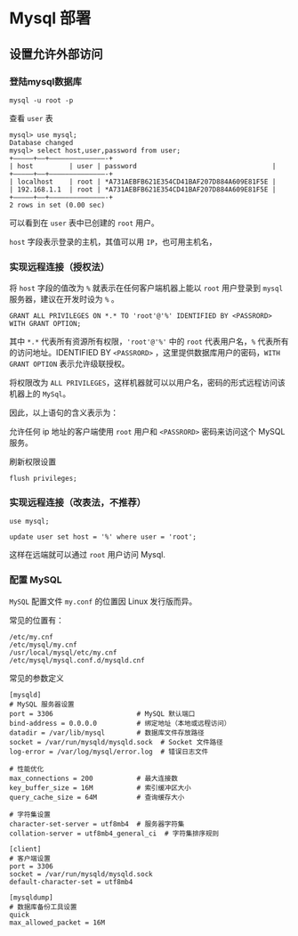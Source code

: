 # Mysql 部署

## 设置允许外部访问

### 登陆mysql数据库

```
mysql -u root -p
```

查看 `user` 表

```
mysql> use mysql;
Database changed
mysql> select host,user,password from user;
+————–+——+——————————————-+
| host         | user | password                                  |
+————–+——+——————————————-+
| localhost    | root | *A731AEBFB621E354CD41BAF207D884A609E81F5E |
| 192.168.1.1  | root | *A731AEBFB621E354CD41BAF207D884A609E81F5E |
+————–+——+——————————————-+
2 rows in set (0.00 sec)
```

可以看到在 `user` 表中已创建的 `root` 用户。

`host` 字段表示登录的主机，其值可以用 `IP`，也可用主机名，

### 实现远程连接（授权法）

将 `host` 字段的值改为 `%` 就表示在任何客户端机器上能以 `root` 用户登录到 `mysql` 服务器，建议在开发时设为 `%` 。

```shell
GRANT ALL PRIVILEGES ON *.* TO 'root'@'%' IDENTIFIED BY <PASSRORD> WITH GRANT OPTION;
```

其中 `*.*` 代表所有资源所有权限，`'root'@'%'` 中的 `root` 代表用户名，`%` 代表所有的访问地址。IDENTIFIED BY `<PASSRORD>`
，这里提供数据库用户的密码，`WITH GRANT OPTION` 表示允许级联授权。

将权限改为 `ALL PRIVILEGES`，这样机器就可以以用户名，密码的形式远程访问该机器上的 `MySql`。

因此，以上语句的含义表示为：

允许任何 ip 地址的客户端使用 `root` 用户和 `<PASSRORD>` 密码来访问这个 MySQL 服务。

刷新权限设置

```
flush privileges;
```

### 实现远程连接（改表法，不推荐）

```shell
use mysql;

update user set host = '%' where user = 'root';
```

这样在远端就可以通过 `root` 用户访问 Mysql.

### 配置 MySQL

`MySQL` 配置文件 `my.conf` 的位置因 Linux 发行版而异。

常见的位置有：

```
/etc/my.cnf
/etc/mysql/my.cnf
/usr/local/mysql/etc/my.cnf
/etc/mysql/mysql.conf.d/mysqld.cnf
```

常见的参数定义

```
[mysqld] 
# MySQL 服务器设置
port = 3306                     # MySQL 默认端口
bind-address = 0.0.0.0          # 绑定地址（本地或远程访问）
datadir = /var/lib/mysql        # 数据库文件存放路径
socket = /var/run/mysqld/mysqld.sock  # Socket 文件路径
log-error = /var/log/mysql/error.log  # 错误日志文件

# 性能优化
max_connections = 200           # 最大连接数
key_buffer_size = 16M           # 索引缓冲区大小
query_cache_size = 64M          # 查询缓存大小

# 字符集设置
character-set-server = utf8mb4  # 服务器字符集
collation-server = utf8mb4_general_ci  # 字符集排序规则

[client]
# 客户端设置
port = 3306
socket = /var/run/mysqld/mysqld.sock
default-character-set = utf8mb4

[mysqldump]
# 数据库备份工具设置
quick
max_allowed_packet = 16M
```
